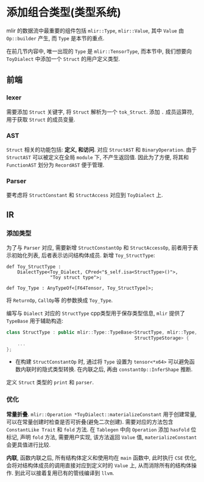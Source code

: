 # 添加组合类型(类型系统)

mlir 的数据流中最重要的组件包括 `mlir::Type`, `mlir::Value`, 其中 `Value` 由 `Op::builder` 产生, 而 `Type` 是本节的重点.

在前几节内容中, 唯一出现的 `Type` 是 `mlir::TensorType`, 而本节中, 我们想要向 `ToyDialect` 中添加一个 `Struct` 的用户定义类型.

## 前端
### lexer
需要添加 `Struct` 关键字, 将 `Struct` 解析为一个 `tok_Struct`. 添加 `.` 成员运算符, 用于获取 `Struct` 的成员变量.

### AST
`Struct` 相关的功能包括: **定义, 和访问**. 对应 `StructAST` 和 `BinaryOperation`. 由于 `StructAST` 可以被定义在全局 `module` 下, 不产生返回值. 因此为了方便, 将其和 `FunctionAST` 划分为 `RecordAST` 便于管理.

### Parser
要考虑将 `StructConstant` 和 `StructAccess` 对应到 `ToyDialect` 上.

## IR
### 添加类型
为了与 `Parser` 对应, 需要新增 `StructConstantOp` 和 `StructAccessOp`, 前者用于表示初始化列表, 后者表示访问结构体成员. 新增 `Toy_StructType`:

``` Tablegen
def Toy_StructType :
    DialectType<Toy_Dialect, CPred<"$_self.isa<StructType>()">,
                "Toy struct type">;

def Toy_Type : AnyTypeOf<[F64Tensor, Toy_StructType]>;
```

将 `ReturnOp`, `CallOp`等 的参数换成 `Toy_Type`.

编写与 `Dialect` 对应的 `StructType` cpp类型用于保存类型信息, `mlir` 提供了 `TypeBase` 用于辅助构造:
```cpp
class StructType : public mlir::Type::TypeBase<StructType, mlir::Type,
                                               StructTypeStorage> {
    ...
};
```

- 在构建 `StructConstantOp` 时, 通过将 `Type` 设置为 `tensor<*x64>` 可以避免函数内联时的隐式类型转换. 在内联之后, 再由 `constantOp::InferShape` 推断.

定义 `Struct` 类型的 `print` 和 `parser`.

### 优化
**常量折叠**. `mlir::Operation *ToyDialect::materializeConstant` 用于创建常量, 可以在常量创建时检查是否可折叠(避免二次创建). 需要对应的方法包含 `ConstantLike Trait` 和 `fold` 方法. 在 `Tablegen` 中向 `Operation` 添加 `hasFold` 位标记, 声明 `fold` 方法, 需要用户实现, 该方法返回 `Value` 值, `materializeConstant` 会更具值进行比较.

**内联**, 函数内联之后, 所有结构体定义和使用均在 `main` 函数中, 此时执行 `CSE` 优化, 会将对结构体成员的调用直接对应到定义时的 `Value` 上, 从而消除所有的结构体操作. 到此可以接着复用已有的管线编译到 `llvm`.
